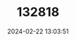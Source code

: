 ---
title: "132818"
category: "Plectropomus maculatus"
draft: false
date: 2024-02-22 13:03:51
languages:
  English: ["Barred-cheek Coral Trout", "Island Trout", "Leopard Fish", "Leopard Trout", "Red Emperor", "Spotted Coralgrouper", "Bar-cheeked Trout"]
  French: ["Babonne", "Vielle Saint-silac", "Vielle Saint Sillac"]
  Spanish; Castilian: ["Mero Con Pintas"]
---